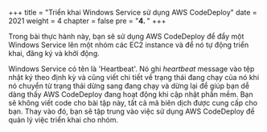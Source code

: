 +++
title = "Triển khai Windows Service sử dụng AWS CodeDeploy"
date = 2021
weight = 4
chapter = false
pre = "<b>4. </b>"
+++

Trong bài thực hành này, bạn sẽ sử dụng AWS CodeDeploy để đẩy một Windows Service lên một nhóm các EC2 instance và để nó tự động triển khai, đăng ký và khởi động.

Windows Service có tên là 'Heartbeat'. Nó ghi *heartbeat* message vào tệp nhật ký theo định kỳ và cũng viết chi tiết về trạng thái đang chạy của nó khi nó chuyển từ trạng thái dừng sang đang chạy và dừng lại để giúp bạn dễ dàng thấy AWS CodeDeploy đang hoạt động khi cập nhật phần mềm. Bạn sẽ không viết code cho bài tập này, tất cả mã biên dịch được cung cấp cho bạn. Thay vào đó, bạn sẽ tập trung vào việc sử dụng AWS CodeDeploy để quản lý việc triển khai cho nhóm.